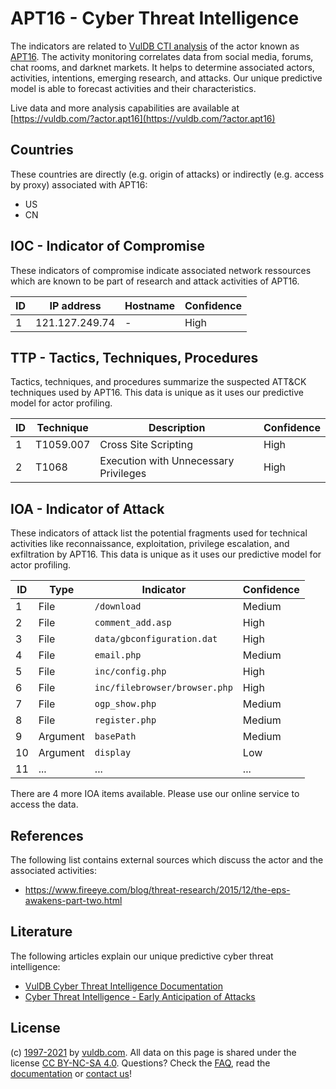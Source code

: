 # APT16 - Cyber Threat Intelligence

The indicators are related to [VulDB CTI analysis](https://vuldb.com/?doc.cti) of the actor known as [APT16](https://vuldb.com/?actor.apt16). The activity monitoring correlates data from social media, forums, chat rooms, and darknet markets. It helps to determine associated actors, activities, intentions, emerging research, and attacks. Our unique predictive model is able to forecast activities and their characteristics.

Live data and more analysis capabilities are available at [https://vuldb.com/?actor.apt16](https://vuldb.com/?actor.apt16)

## Countries

These countries are directly (e.g. origin of attacks) or indirectly (e.g. access by proxy) associated with APT16:

* US
* CN

## IOC - Indicator of Compromise

These indicators of compromise indicate associated network ressources which are known to be part of research and attack activities of APT16.

ID | IP address | Hostname | Confidence
-- | ---------- | -------- | ----------
1 | 121.127.249.74 | - | High

## TTP - Tactics, Techniques, Procedures

Tactics, techniques, and procedures summarize the suspected ATT&CK techniques used by APT16. This data is unique as it uses our predictive model for actor profiling.

ID | Technique | Description | Confidence
-- | --------- | ----------- | ----------
1 | T1059.007 | Cross Site Scripting | High
2 | T1068 | Execution with Unnecessary Privileges | High

## IOA - Indicator of Attack

These indicators of attack list the potential fragments used for technical activities like reconnaissance, exploitation, privilege escalation, and exfiltration by APT16. This data is unique as it uses our predictive model for actor profiling.

ID | Type | Indicator | Confidence
-- | ---- | --------- | ----------
1 | File | `/download` | Medium
2 | File | `comment_add.asp` | High
3 | File | `data/gbconfiguration.dat` | High
4 | File | `email.php` | Medium
5 | File | `inc/config.php` | High
6 | File | `inc/filebrowser/browser.php` | High
7 | File | `ogp_show.php` | Medium
8 | File | `register.php` | Medium
9 | Argument | `basePath` | Medium
10 | Argument | `display` | Low
11 | ... | ... | ...

There are 4 more IOA items available. Please use our online service to access the data.

## References

The following list contains external sources which discuss the actor and the associated activities:

* https://www.fireeye.com/blog/threat-research/2015/12/the-eps-awakens-part-two.html

## Literature

The following articles explain our unique predictive cyber threat intelligence:

* [VulDB Cyber Threat Intelligence Documentation](https://vuldb.com/?doc.cti)
* [Cyber Threat Intelligence - Early Anticipation of Attacks](https://www.scip.ch/en/?labs.20201022)

## License

(c) [1997-2021](https://vuldb.com/?doc.changelog) by [vuldb.com](https://vuldb.com/?doc.about). All data on this page is shared under the license [CC BY-NC-SA 4.0](https://creativecommons.org/licenses/by-nc-sa/4.0/). Questions? Check the [FAQ](https://vuldb.com/?doc.faq), read the [documentation](https://vuldb.com/?doc) or [contact us](https://vuldb.com/?contact)!

